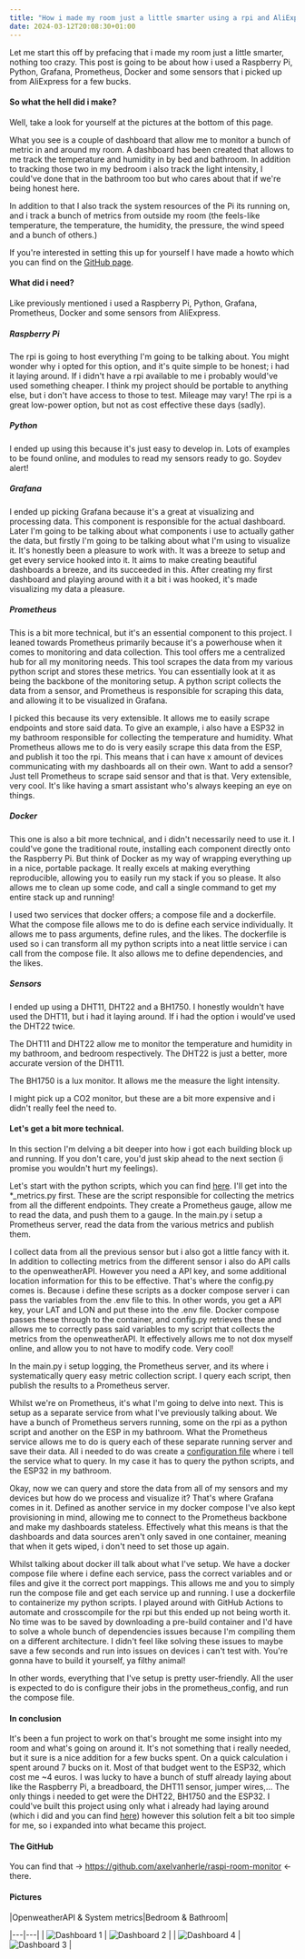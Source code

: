 ```yaml
---
title: "How i made my room just a little smarter using a rpi and AliExpress"
date: 2024-03-12T20:08:30+01:00
---
```


Let me start this off by prefacing that i made my room just a little smarter, nothing too crazy. This post is going to be about how i used a Raspberry Pi, Python, Grafana, Prometheus, Docker and some sensors that i picked up from AliExpress for a few bucks.

#### So what the hell did i make?
Well, take a look for yourself at the pictures at the bottom of this page.

What you see is a couple of dashboard that allow me to monitor a bunch of metric in and around my room. A dashboard has been created that allows to me track the temperature and humidity in by bed and bathroom. In addition to tracking those two in my bedroom i also track the light intensity, I could've done that in the bathroom too but who cares about that if we're being honest here.

In addition to that I also track the system resources of the Pi its running on, and i track a bunch of metrics from outside my room (the feels-like temperature, the temperature, the humidity, the pressure, the wind speed and a bunch of others.)

If you're interested in setting this up for yourself I have made a howto which you can find on the [GitHub page](https://github.com/axelvanherle/raspi-room-monitor).

#### What did i need?

Like previously mentioned i used a Raspberry Pi, Python, Grafana, Prometheus, Docker and some sensors from AliExpress.

##### Raspberry Pi
The rpi is going to host everything I'm going to be talking about. You might wonder why i opted for this option, and it's quite simple to be honest; i had it laying around. If i didn't have a rpi available to me i probably would've used something cheaper. I think my project should be portable to anything else, but i don't have access to those to test. Mileage may vary! The rpi is a great low-power option, but not as cost effective these days (sadly).

##### Python
I ended up using this because it's just easy to develop in. Lots of examples to be found online, and modules to read my sensors ready to go. Soydev alert!

##### Grafana
I ended up picking Grafana because it's a great at visualizing and processing data. This component is responsible for the actual dashboard. Later I'm going to be talking about what components i use to actually gather the data, but firstly I'm going to be talking about what I'm using to visualize it. It's honestly been a pleasure to work with. It was a breeze to setup and get every service hooked into it. It aims to make creating beautiful dashboards a breeze, and its succeeded in this. After creating my first dashboard and playing around with it a bit i was hooked, it's made visualizing my data a pleasure.

##### Prometheus
This is a bit more technical, but it's an essential component to this project. I leaned towards Prometheus primarily because it's a powerhouse when it comes to monitoring and data collection. This tool offers me a centralized hub for all my monitoring needs. This tool scrapes the data from my various python script and stores these metrics. You can essentially look at it as being the backbone of the monitoring setup. A python script collects the data from a sensor, and Prometheus is responsible for scraping this data, and allowing it to be visualized in Grafana.

I picked this because its very extensible. It allows me to easily scrape endpoints and store said data. To give an example, i also have a ESP32 in my bathroom responsible for collecting the temperature and humidity. What Prometheus allows me to do is very easily scrape this data from the ESP, and publish it too the rpi. This means that i can have x amount of devices communicating with my dashboards all on their own. Want to add a sensor? Just tell Prometheus to scrape said sensor and that is that. Very extensible, very cool. It's like having a smart assistant who's always keeping an eye on things.

##### Docker
This one is also a bit more technical, and i didn't necessarily need to use it. I could've gone the traditional route, installing each component directly onto the Raspberry Pi. But think of Docker as my way of wrapping everything up in a nice, portable package. It really excels at making everything reproducible, allowing you to easily run my stack if you so please. It also allows me to clean up some code, and call a single command to get my entire stack up and running!

I used two services that docker offers; a compose file and a dockerfile. What the compose file allows me to do is define each service individually. It allows me to pass arguments, define rules, and the likes. The dockerfile is used so i can transform all my python scripts into a neat little service i can call from the compose file. It also allows me to define dependencies, and the likes.

##### Sensors
I ended up using a DHT11, DHT22 and a BH1750. I honestly wouldn't have used the DHT11, but i had it laying around. If i had the option i would've used the DHT22 twice.

The DHT11 and DHT22 allow me to monitor the temperature and humidity in my bathroom, and bedroom respectively. The DHT22 is just a better, more accurate version of the DHT11.

The BH1750 is a lux monitor. It allows me the measure the light intensity.

I might pick up a CO2 monitor, but these are a bit more expensive and i didn't really feel the need to.

#### Let's get a bit more technical.
In this section I'm delving a bit deeper into how i got each building block up and running. If you don't care, you'd just skip ahead to the next section (i promise you wouldn't hurt my feelings).

Let's start with the python scripts, which you can find [here](https://github.com/axelvanherle/raspi-room-monitor/tree/main/src). I'll get into the *_metrics.py first. These are the script responsible for collecting the metrics from all the different endpoints. They create a Prometheus gauge, allow me to read the data, and push them to a gauge. In the main.py i setup a Prometheus server, read the data from the various metrics and publish them.

I collect data from all the previous sensor but i also got a little fancy with it. In addition to collecting metrics from the different sensor i also do API calls to the openweatherAPI. However you need a API key, and some additional location information for this to be effective. That's where the config.py comes is. Because i define these scripts as a docker compose server i can pass the variables from the .env file to this. In other words, you get a API key, your LAT and LON and put these into the .env file. Docker compose passes these through to the container, and config.py retrieves these and allows me to correctly pass said variables to my script that collects the metrics from the openweatherAPI. It effectively allows me to not dox myself online, and allow you to not have to modify code. Very cool!

In the main.py i setup logging, the Prometheus server, and its where i systematically query easy metric collection script. I query each script, then publish the results to a Prometheus server.

Whilst we're on Prometheus, it's what I'm going to delve into next. This is setup as a separate service from what I've previously talking about. We have a bunch of Prometheus servers running, some on the rpi as a python script and another on the ESP in my bathroom. What the Prometheus service allows me to do is query each of these separate running server and save their data. All i needed to do was create a [configuration file](https://github.com/axelvanherle/raspi-room-monitor/blob/main/prometheus_config.yml) where i tell the service what to query. In my case it has to query the python scripts, and the ESP32 in my bathroom.

Okay, now we can query and store the data from all of my sensors and my devices but how do we process and visualize it? That's where Grafana comes in it. Defined as another service in my docker compose I've also kept provisioning in mind, allowing me to connect to the Prometheus backbone and make my dashboards stateless. Effectively what this means is that the dashboards and data sources aren't only saved in one container, meaning that when it gets wiped, i don't need to set those up again.

Whilst talking about docker ill talk about what I've setup. We have a docker compose file where i define each service, pass the correct variables and or files and give it the correct port mappings. This allows me and you to simply run the compose file and get each service up and running. I use a dockerfile to containerize my python scripts. I played around with GitHub Actions to automate and crosscompile for the rpi but this ended up not being worth it. No time was to be saved by downloading a pre-build container and I'd have to solve a whole bunch of dependencies issues because I'm compiling them on a different architecture. I didn't feel like solving these issues to maybe save a few seconds and run into issues on devices i can't test with. You're gonna have to build it yourself, ya filthy animal!

In other words, everything that I've setup is pretty user-friendly. All the user is expected to do is configure their jobs in the prometheus_config, and run the compose file.

#### In conclusion

It's been a fun project to work on that's brought me some insight into my room and what's going on around it. It's not something that i really needed, but it sure is a nice addition for a few bucks spent. On a quick calculation i spent around 7 bucks on it. Most of that budget went to the ESP32, which cost me ~4 euros. I was lucky to have a bunch of stuff already laying about like the Raspberry Pi, a breadboard, the DHT11 sensor, jumper wires,... The only things i needed to get were the DHT22, BH1750 and the ESP32. I could've built this project using only what i already had laying around (which i did and you can find [here](https://github.com/axelvanherle/raspi-dht11-monitor)) however this solution felt a bit too simple for me, so i expanded into what became this project.

#### The GitHub
You can find that -> https://github.com/axelvanherle/raspi-room-monitor <- there.

#### Pictures

|OpenweatherAPI & System metrics|Bedroom & Bathroom|

|---|---|
| ![Dashboard 1](/img/2024-03-12_rpimonitor/db1.png) | ![Dashboard 2](/img/2024-03-12_rpimonitor/db2.png) |
| ![Dashboard 4](/img/2024-03-12_rpimonitor/db4.png) | ![Dashboard 3](/img/2024-03-12_rpimonitor/db3.png) |
